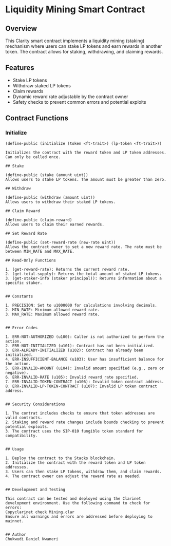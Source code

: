 # Liquidity Mining Smart Contract

## Overview

This Clarity smart contract implements a liquidity mining (staking) mechanism where users can stake LP tokens and earn rewards in another token. The contract allows for staking, withdrawing, and claiming rewards.

## Features

- Stake LP tokens
- Withdraw staked LP tokens
- Claim rewards
- Dynamic reward rate adjustable by the contract owner
- Safety checks to prevent common errors and potential exploits

## Contract Functions

### Initialize

```clarity
(define-public (initialize (token <ft-trait>) (lp-token <ft-trait>))

Initializes the contract with the reward token and LP token addresses. Can only be called once.

## Stake

(define-public (stake (amount uint))
Allows users to stake LP tokens. The amount must be greater than zero.

## Withdraw

(define-public (withdraw (amount uint))
Allows users to withdraw their staked LP tokens.

## Claim Reward

(define-public (claim-reward)
Allows users to claim their earned rewards.

## Set Reward Rate

(define-public (set-reward-rate (new-rate uint))
Allows the contract owner to set a new reward rate. The rate must be between MIN_RATE and MAX_RATE.

## Read-Only Functions

1. (get-reward-rate): Returns the current reward rate.
2. (get-total-supply): Returns the total amount of staked LP tokens.
3. (get-staker-info (staker principal)): Returns information about a specific staker.


## Constants

1. PRECISION: Set to u1000000 for calculations involving decimals.
2. MIN_RATE: Minimum allowed reward rate.
3. MAX_RATE: Maximum allowed reward rate.


## Error Codes

1. ERR-NOT-AUTHORIZED (u100): Caller is not authorized to perform the action.
2. ERR-NOT-INITIALIZED (u101): Contract has not been initialized.
3. ERR-ALREADY-INITIALIZED (u102): Contract has already been initialized.
4. ERR-INSUFFICIENT-BALANCE (u103): User has insufficient balance for the action.
5. ERR-INVALID-AMOUNT (u104): Invalid amount specified (e.g., zero or negative).
6. ERR-INVALID-RATE (u105): Invalid reward rate specified.
7. ERR-INVALID-TOKEN-CONTRACT (u106): Invalid token contract address.
8. ERR-INVALID-LP-TOKEN-CONTRACT (u107): Invalid LP token contract address.


## Security Considerations

1. The contrat includes checks to ensure that token addresses are valid contracts.
2. Staking and reward rate changes include bounds checking to prevent potential exploits.
3. The contract uses the SIP-010 fungible token standard for compatibility.


## Usage

1. Deploy the contract to the Stacks blockchain.
2. Initialize the contract with the reward token and LP token addresses.
3. Users can then stake LP tokens, withdraw them, and claim rewards.
4. The contract owner can adjust the reward rate as needed.


## Development and Testing

This contract can be tested and deployed using the Clarinet development environment. Use the following command to check for errors:
Copyclarinet check Mining.clar
Ensure all warnings and errors are addressed before deploying to mainnet.


## Author
Chukwudi Daniel Nwaneri
